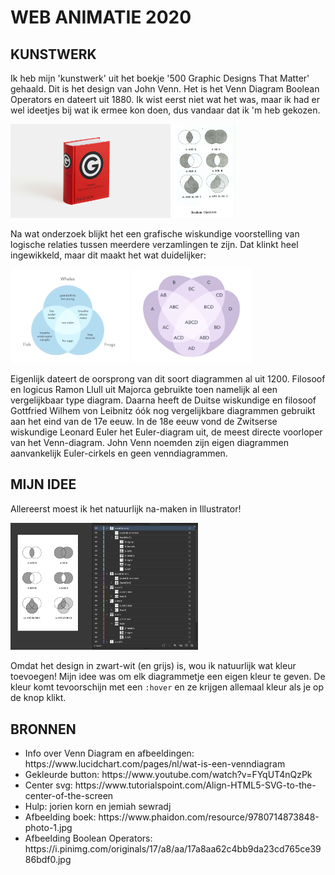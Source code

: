 # **WEB ANIMATIE 2020**

## **KUNSTWERK**
Ik heb mijn 'kunstwerk' uit het boekje '500 Graphic Designs That Matter' gehaald. Dit is het design van John Venn. Het is het Venn Diagram Boolean Operators en dateert uit 1880. Ik wist eerst niet wat het was, maar ik had er wel ideetjes bij wat ik ermee kon doen, dus vandaar dat ik 'm heb gekozen. 

<img height="150" src="images/boek.jpg" alt=""> <img  height="150" src="images/boolean.jpg" alt=""> 

Na wat onderzoek blijkt het een grafische wiskundige voorstelling van logische relaties tussen meerdere verzamlingen te zijn. Dat klinkt heel ingewikkeld, maar dit maakt het wat duidelijker:

<img  height="150" src="images/diagram1.png" alt=""> <img height="150" src="images/diagram2.png" alt="">

Eigenlijk dateert de oorsprong van dit soort diagrammen al uit 1200. Filosoof en logicus Ramon Llull uit Majorca gebruikte toen namelijk al een vergelijkbaar type diagram. Daarna heeft de Duitse wiskundige en filosoof Gottfried Wilhem von Leibnitz óók nog vergelijkbare diagrammen gebruikt aan het eind van de 17e eeuw. In de 18e eeuw vond de Zwitserse wiskundige Leonard Euler het Euler-diagram uit, de meest directe voorloper van het Venn-diagram. John Venn noemden zijn eigen diagrammen aanvankelijk Euler-cirkels en geen venndiagrammen.

## **MIJN IDEE**
Allereerst moest ik het natuurlijk na-maken in Illustrator! 

<img  width="300" src="images/illustrator.png" alt="">

Omdat het design in zwart-wit (en grijs) is, wou ik natuurlijk wat kleur toevoegen! Mijn idee was om elk diagrammetje een eigen kleur te geven. De kleur komt tevoorschijn met een ```:hover``` en ze krijgen allemaal kleur als je op de knop klikt.

## **BRONNEN**
<ul>
  <li> Info over Venn Diagram en afbeeldingen: https://www.lucidchart.com/pages/nl/wat-is-een-venndiagram </li>
  <li> Gekleurde button: https://www.youtube.com/watch?v=FYqUT4nQzPk </li>
  <li> Center svg: https://www.tutorialspoint.com/Align-HTML5-SVG-to-the-center-of-the-screen </li>
  <li> Hulp: jorien korn en jemiah sewradj </li>
  <li> Afbeelding boek: https://www.phaidon.com/resource/9780714873848-photo-1.jpg </li>
  <li> Afbeelding Boolean Operators: https://i.pinimg.com/originals/17/a8/aa/17a8aa62c4bb9da23cd765ce3986bdf0.jpg </li>

